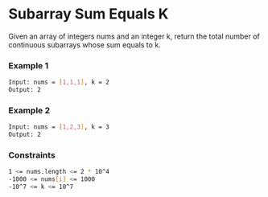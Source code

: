 # Subarray Sum Equals K

Given an array of integers nums and an integer k, return the total number of continuous subarrays whose sum equals to k.

### Example 1
```sh
Input: nums = [1,1,1], k = 2
Output: 2
```

### Example 2
```sh
Input: nums = [1,2,3], k = 3
Output: 2
```

### Constraints
```sh
1 <= nums.length <= 2 * 10^4
-1000 <= nums[i] <= 1000
-10^7 <= k <= 10^7
```

